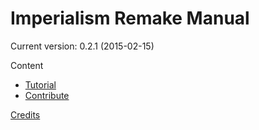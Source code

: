# Imperialism Remake Manual

Current version: 0.2.1 (2015-02-15)

Content

- [Tutorial](tutorial.html)
- [Contribute](contribute.html)

[Credits](credits.html)